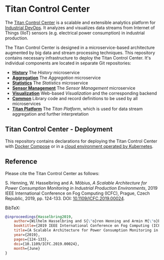 # Titan Control Center

The [Titan Control Center](https://ieeexplore.ieee.org/abstract/document/8822045)
is a scalable and extensible analytics platform for [Industrial DevOps](https://industrial-devops.org/).
It analyzes and visualizes data streams from Internet of Things (IIoT) sensors
(e.g. electrical power consumption) in industrial production.

The Titan Control Center is designed in a microservice-based architecture augmented by big data
and stream processing techniques. This repository contains necessary infrastructure to deploy the
Titan Control Center. It's individual components are located in separate Git repositories:

* **[History](https://github.com/cau-se/titan-ccp-history)** The *History* microservice
* **[Aggregation](https://github.com/cau-se/titan-ccp-aggregation)** The *Aggregation* microservice
* **[Statistics](https://github.com/cau-se/titan-ccp-stats)** The *Statistics* microservice
* **[Sensor Management](https://github.com/cau-se/titan-ccp-sensor-management)** The *Sensor Management* microservice
* **[Visualization](https://github.com/cau-se/titan-ccp-frontend)** Web-based *Visualization* and the corresponding backend
* **[Common](https://github.com/cau-se/titan-ccp-common)** Library code and record definitions to be used by all microservices
* **[Titan Platform](https://doc.industrial-devops.org/titanPlatform/)** The *Titan Platform*, which is used for data stream aggregation and further interpretation

## Titan Control Center - Deployment

This repository contains declarations for deploying the Titan Control Center with [Docker Compose](docker-compose)
or in a [cloud environment operated by Kubernetes](kubernetes).

## Reference

Please cite the Titan Control Center as follows:

S. Henning, W. Hasselbring and A. Möbius, *A Scalable Architecture for Power Consumption Monitoring in Industrial Production Environments*, 2019 IEEE International Conference on Fog Computing (ICFC), Prague, Czech Republic, 2019, pp. 124-133.
DOI: [10.1109/ICFC.2019.00024](https://doi.org/10.1109/ICFC.2019.00024).

BibTeX:

````bibtex
@inproceedings{Hasselbring2019,
    author={Wilhelm Hasselbring and S{\"o}ren Henning and Armin M{\"o}bius},
    booktitle={2019 IEEE International Conference on Fog Computing (ICFC)},
    title={A Scalable Architecture for Power Consumption Monitoring in Industrial Production Environments},
    year={2019},
    pages={124-133},
    doi={10.1109/ICFC.2019.00024}, 
    month={June}
}
````
